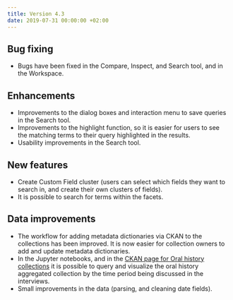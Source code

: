 ```yaml
---
title: Version 4.3
date: 2019-07-31 00:00:00 +02:00
---
```


## Bug fixing

- Bugs have been fixed in the Compare, Inspect, and Search tool, and in the Workspace.

## Enhancements

- Improvements to the dialog boxes and interaction menu to save queries in the Search tool.
- Improvements to the highlight function, so it is easier for users to see the matching terms to their query highlighted in the results.
- Usability improvements in the Search tool.

## New features

- Create Custom Field cluster (users can select which fields they want to search in, and create their own clusters of fields).
- It is possible to search for terms within the facets.

## Data improvements

- The workflow for adding metadata dictionaries via CKAN to the collections has been improved. It is now easier for collection owners to add and update metadata dictionaries.
- In the Jupyter notebooks, and in the [CKAN page for Oral history collections](https://mediasuitedata.clariah.nl/dataset/dans-oral-history) it is possible to query and visualize the oral history aggregated collection by the time period being discussed in the interviews.
- Small improvements in the data (parsing, and cleaning date fields).

